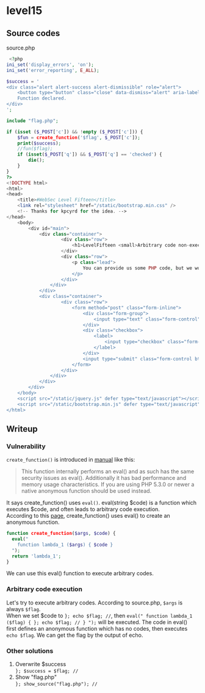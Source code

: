 # level15
## Source codes  
source.php
```php
 <?php
ini_set('display_errors', 'on');
ini_set('error_reporting', E_ALL);

$success = '
<div class="alert alert-success alert-dismissible" role="alert">
    <button type="button" class="close" data-dismiss="alert" aria-label="Close"><span aria-hidden="true">&times;</span></button>
    Function declared.
</div>
';

include "flag.php";

if (isset ($_POST['c']) && !empty ($_POST['c'])) {
    $fun = create_function('$flag', $_POST['c']);
    print($success);
    //fun($flag);
    if (isset($_POST['q']) && $_POST['q'] == 'checked') {
        die();
    }
}
?>
<!DOCTYPE html>
<html>
<head>
    <title>#WebSec Level Fifteen</title>
    <link rel="stylesheet" href="/static/bootstrap.min.css" />
    <!-- Thanks for kpcyrd for the idea. -->
</head>
    <body>
        <div id="main">
            <div class="container">
                    <div class="row">
                        <h1>LevelFifteen <small>Arbitrary code non-execution</small></h1>
                    </div>
                    <div class="row">
                        <p class="lead">
                            You can provide us some PHP code, but we won't execute it, <a href="./source.php">check by yourself</a>.
                        </p>
                    </div>
                </div>
            </div>
            <div class="container">
                    <div class="row">
                        <form method="post" class="form-inline">
                            <div class="form-group">
                                <input type="text" class="form-control" id="c" name="c" placeholder="echo 1337;" required>
                            </div>
                            <div class="checkbox">
                                <label>
                                    <input type="checkbox" class="form-control" id="q" name="q" value="1"> Exit after declaration
                                </label>
                            </div>
                            <input type="submit" class="form-control btn btn-default" name="submit">
                        </form>
                    </div>
                </div>
            </div>
        </div>
    </body>
    <script src="/static/jquery.js" defer type="text/javascript"></script>
    <script src="/static/bootstrap.min.js" defer type="text/javascript"></script>
</html>

```
## Writeup
### Vulnerability  
`create_function()` is introduced in [manual](https://www.php.net/manual/en/function.create-function.php) like this:

>  This function internally performs an eval() and as such has the same security issues as eval(). Additionally it has bad performance and memory usage characteristics.
> If you are using PHP 5.3.0 or newer a native anonymous function should be used instead.  

It says create_function() uses `eval()`. eval(string $code) is a function which executes $code, and often leads to arbitrary code execution.  
According to this [page](https://www.securityfocus.com/archive/1/496728), create_function() uses eval() to create an anonymous function.
```php
function create_function($args, $code) {
  eval("
    function lambda_1 ($args) { $code }
  ");
  return 'lambda_1';
}
```
We can use this eval() function to execute arbitrary codes.

### Arbitrary code execution
Let's try to execute arbitrary codes. According to source.php, `$args` is always `$flag`.  
When we set $code to `}; echo $flag; //`, then `eval(" function lambda_1 ($flag) { }; echo $flag; // } ");` will be executed. The code in eval() first defines an anonymous function which has no codes, then executes `echo $flag`. We can get the flag by the output of echo.  

### Other solutions  
1. Overwrite $success  
`}; $success = $flag; //`
2. Show "flag.php"  
`}; show_source("flag.php"); //`